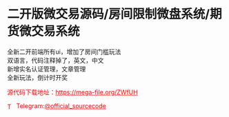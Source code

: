 # 二开版微交易源码/房间限制微盘系统/期货微交易系统

全新二开前端所有ui，增加了房间门槛玩法<br>双语言，代码注释掉了，英文，中文<br>新增实名认证管理，文章管理<br>全新玩法，倒计时开奖<br>


<p style="color: red;">源代码下载地址：<a href="https://mega-file.org/ZWfUH" style="color: red;">https://mega-file.org/ZWfUH</a></p><p style="color: red;"><img src="https://cdn-icons-png.flaticon.com/512/2111/2111646.png" alt="Telegram Icon" style="width: 16px; vertical-align: middle; margin-right: 5px;">Telegram:<a href="https://t.me/official_sourcecode" style="color: red;">@official_sourcecode</a></p>